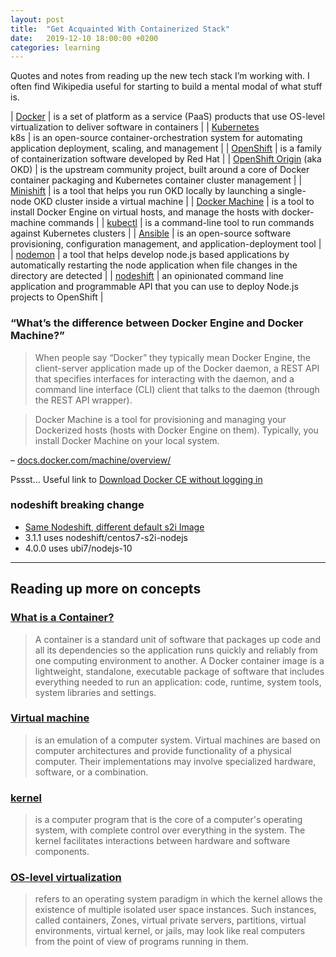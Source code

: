 ```yaml
---
layout: post
title:  "Get Acquainted With Containerized Stack"
date:   2019-12-10 18:00:00 +0200
categories: learning
---
```


Quotes and notes from reading up the new tech stack I’m working with. I often find Wikipedia useful for starting to build a mental modal of what stuff is.

| [Docker](https://en.wikipedia.org/wiki/Docker_(software)) | is a set of platform as a service (PaaS) products that use OS-level virtualization to deliver software in containers |
| [Kubernetes](https://en.wikipedia.org/wiki/Kubernetes)<br>k8s | is an open-source container-orchestration system for automating application deployment, scaling, and management |
| [OpenShift](https://en.wikipedia.org/wiki/OpenShift) | is a family of containerization software developed by Red Hat |
| [OpenShift Origin](https://docs.okd.io/) (aka OKD) | is the upstream community project, built around a core of Docker container packaging and Kubernetes container cluster management |
| [Minishift](https://www.okd.io/minishift/) | is a tool that helps you run OKD locally by launching a single-node OKD cluster inside a virtual machine |
| [Docker Machine](https://docs.docker.com/machine/overview/) | is a tool to install Docker Engine on virtual hosts, and manage the hosts with docker-machine commands |
| [kubectl](https://kubernetes.io/docs/tasks/tools/install-kubectl/) | is a command-line tool to run commands against Kubernetes clusters |
| [Ansible](https://en.wikipedia.org/wiki/Ansible_(software)) | is an open-source software provisioning, configuration management, and application-deployment tool |
| [nodemon](https://www.npmjs.com/package/@a1motion/nodemon) | a tool that helps develop node.js based applications by automatically restarting the node application when file changes in the directory are detected |
| [nodeshift](https://nodeshift.dev/nodeshift/) | an opinionated command line application and programmable API that you can use to deploy Node.js projects to OpenShift |


### “What’s the difference between Docker Engine and Docker Machine?”
> When people say “Docker” they typically mean Docker Engine, the client-server application made up of the Docker daemon, a REST API that specifies interfaces for interacting with the daemon, and a command line interface (CLI) client that talks to the daemon (through the REST API wrapper).

> Docker Machine is a tool for provisioning and managing your Dockerized hosts (hosts with Docker Engine on them). Typically, you install Docker Machine on your local system.

– [docs.docker.com/machine/overview/](https://docs.docker.com/machine/overview/)

Pssst… Useful link to [Download Docker CE without logging in](https://github.com/docker/docker.github.io/issues/6910#issuecomment-405216460)


### nodeshift breaking change

* [Same Nodeshift, different default s2i Image](https://github.com/nodeshift/nodeshift/releases/tag/v4.0.0)
* 3.1.1 uses nodeshift/centos7-s2i-nodejs
* 4.0.0 uses ubi7/nodejs-10

---

## Reading up more on concepts

### [What is a Container?](https://www.docker.com/resources/what-container)

> A container is a standard unit of software that packages up code and all its dependencies so the application runs quickly and reliably from one computing environment to another. A&nbsp;Docker container image is a lightweight, standalone, executable package of software that includes everything needed to run an application: code, runtime, system tools, system libraries and settings.

### [Virtual machine](https://en.wikipedia.org/wiki/Virtual_machine)

> is an emulation of a computer system. Virtual machines are based on computer architectures and provide functionality of a physical computer. Their implementations may involve specialized hardware, software, or a combination.

### [kernel](https://en.wikipedia.org/wiki/Kernel_(operating_system))

>  is a computer program that is the core of a computer's operating system, with complete control over everything in the system. The kernel facilitates interactions between hardware and software components.

### [OS-level virtualization](https://en.wikipedia.org/wiki/OS-level_virtualization)

> refers to an operating system paradigm in which the kernel allows the existence of multiple isolated user space instances. Such instances, called containers, Zones, virtual private servers, partitions, virtual environments, virtual kernel, or jails, may look like real computers from the point of view of programs running in them.

